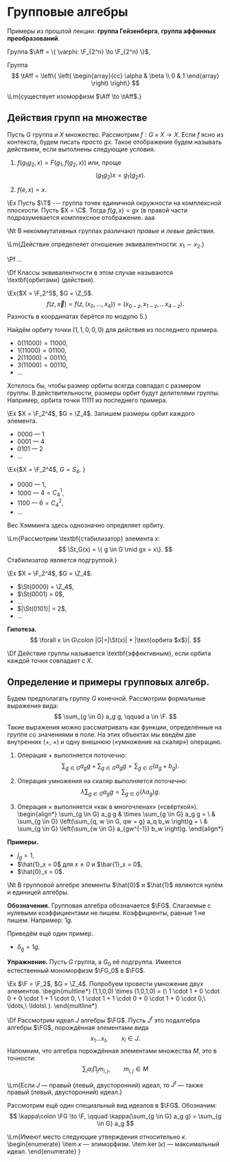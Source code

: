 # Групповые алгебры


Примеры из прошлой лекции: **группа Гейзенберга**, 
**группа аффинных преобразований**.

Группа $\Aff = \{ \varphi: \F_{2^n} \to \F_{2^n} \}$,

Группа
$$
    \tAff = \left\{ \left( 
    \begin{array}{cc}
        \alpha  & \beta \\
        0       & 1
    \end{array}
    \right)  \right\}
$$

\Lm{существует изоморфизм $\Aff \to \tAff$.}

## Действия групп на множестве

Пусть $G$ группа и $X$ множество. Рассмотрим $f: G \times X \to X$. Если 
$f$ ясно из контекста, будем писать просто $gx$. Такое отображение будем
называть действием, если выполнены следующие условия.

1) $f(g_1 g_2, x) = F(g_1, f(g_2, x))$ или, проще 
    $$(g_1 g_2)x = g_1 (g_2 x).$$

2) $f(e, x) = x$.

\Ex Пусть $\T$ --- группа точек единичной окружности на комплексной 
плоскости. Пусть $X = \C$. 
Тогда $f(g,x) = gx$ (в правой части подразумевается комплексное 
отображение. aaa 

\Nt
В некоммутативных группах различают _правые_ и _левые_ действия.

\Lm{Действие определеяет отношение эквивалентности: $x_1 \sim x_2$.}

\Pf …

\Df Классы эквивалентности в этом случае называются \textbf{орбитами} (действия).

\Ex{$X = \F_2^5$, $G = \Z_5$.
$$
    f(z, \vec{x}) = f(z, (x_0, … , x_4)) = (x_{0-z}, x_{1-z}, … x_{4-z}).
$$
Разность в координатах берётся по модулю 5.}

Найдём орбиту точки $(1, 1, 0, 0, 0)$ для действия из последнего примера.

* $0(11000) = 11000$,
* $1(11000) = 01100$,
* $2(11000) = 00110$,
* $3(11000) = 00110$,
* …

Хотелось бы, чтобы размер орбиты всегда совпадал с размером группы. В
действительности, размеры орбит будут делителями группы. Например, орбита точки
$11111$ из последнего примера.

\Ex $X = \F_2^4$, $G = \Z_4$. Запишем размеры орбит каждого элемента.

* 0000 — 1
* 0001 — 4
* 0101 — 2
* …

\Ex{$X = \F_2^4$, $G = S_4$. }

* $0000$ — 1,
* $1000$ — $4 =C^1_4$,
* $1100$ — $6 =C^2_4$,
* …

Вес Хэмминга здесь однозначно определяет орбиту.

\Lm{Рассмотрим \textbf{стабилизатор} элемента $x$:
$$
    \St_G(x) = \{ g \in G \mid gx = x\}.
$$
Стабилизатор является подгруппой.}

\Ex $X = \F_2^4$, $G = \Z_4$.

* $\St(0000) = \Z_4$,
* $\St(0001) = 0$,
* …
* $|\St(0101)| = 2$,
* …

**Гипотеза.**
$$
    \forall x \in G\colon |G|=|\St(x)| * |\text{орбита $x$}|.
$$

\Df Действие группы называется \textbf{эффективным}, если орбита каждой
точки совпадает с $X$.

## Определение и примеры групповых алгебр.

Будем предполагать группу $G$ конечной. Рассмотрим формальные выражения вида:
$$
    \sum_{g \in G} a_g g, \qquad a \in \F.
$$
Такие выражения можно рассматривать как функции, определённые на группе со 
значениями в поле. На этих объектах мы введём две внутренних ($+$, $\times$) и
одну внешнюю («умножение на скаляр») операцию.

1. Операция $+$ выполняется поточечно: 
    $$
        \sum_{g \in G} a_g g + \sum_{g \in G} a_g g = 
            \sum_{g \in G} (a_g + b_g).
    $$

2. Операция умножения на скаляр выполняется поточечно:
    $$
        \lambda \sum_{g \in G} a_g g = \sum_{g \in G} (\lambda a_g) g.
    $$
    
3. Операция $\times$ выполняется «как в многочленах» («свёрткой»).
  \begin{align*}
          \sum_{g \in G} a_g g & \times \sum_{g \in G} a_g g = \\
              & \sum_{g \in G} \left(\sum_{q, w \in G, qw = g} a_q b_w \right)g = \\
              & \sum_{g \in G} \left(\sum_{w \in G} a_{gw^{-1}} b_w \right)g.
  \end{align*}

**Примеры.**

* $\bar{j}_g = 1$,
* $\hat{1}_x = 0$ для $x \neq 0$ и $\bar{1}_x = 0$,
* $\hat{0}_x = 0$.

\Nt
В групповой алгебре элементы $\hat{0}$ и $\hat{1}$ являются
нулём и единицей алгебры.

**Обозначения.** Групповая алгебра обозначается $\FG$. Слагаемые с нулевыми 
коэффициентами не пишем. Коэффициенты, равные $1$ не пишем. Например: $1g$.

Приведём ещё один пример.

* $\delta_g = 1g$.

**Упражнение.** Пусть $G$ группа, а $G_0$ её подгруппа. Имеется естественный 
мономорфизм $\FG_0$ в $\FG$.

\Ex $\F = \F_2$, $G = \Z_4$. Попробуем провести умножение двух элементов.
\begin{multline*}
    (1,1,0,0) \times (1,0,1,0) = (\\
        1 \cdot 1 + 0 \cdot 0 + 0 \cdot 1 + 1 \cdot 0, \\
        1 \cdot 1 + 1 \cdot 0 + 0 \cdot 1  + 0 \cdot 0,\\
        \ldots,\\
        \ldots\\
                                                           ).
\end{multline*}

\Df Рассмотрим идеал $J$ алгебры $\FG$. Пусть $J^t$ это подалгебра
алгебры $\FG$, порождённая элементами вида
$$
    x_1 … x_t, \qquad x_i \in J.
$$
Напомним, что алгебра порождённая элементами множества $M$, это в точности:
$$
    \sum_i \alpha_i \prod_j m_{i,j}, \qquad m_{i,j} \in M
$$

\Lm{Если $J$ — правый (левый, двусторонний) идеал, то $J^t$ — также
правый (левый, двусторонний) идеал.}

Рассмотрим ещё один специальный вид идеалов в $\FG$. Обозначим:
$$
    \kappa\colon \FG \to \F, \qquad 
        \kappa(\sum_{g \in G} a_g g) = \sum_{g \in G} a_g
$$

\Lm{Имеют место следующие утверждения относительно $\kappa$.
\begin{enumerate}
    \item $\kappa$ — эпиморфизм.
    \item $\ker(\kappa)$ — максимальный идеал.
\end{enumerate}
}

